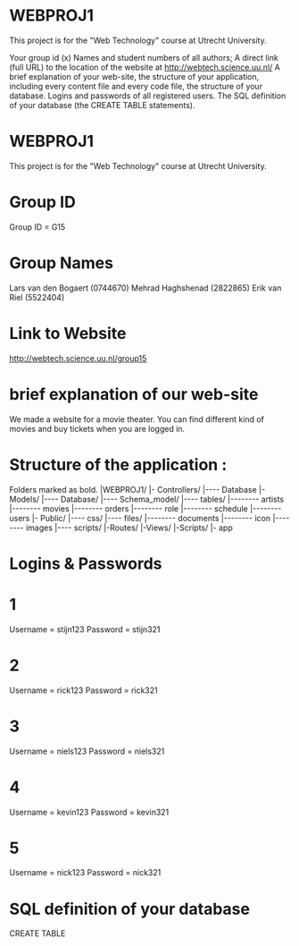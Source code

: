 # WEBPROJ1
This project is for the "Web Technology" course at Utrecht University.

Your group id (x)
Names and student numbers of all authors;
A direct link (full URL) to the location of the website at http://webtech.science.uu.nl/
A brief explanation of your web-site, the structure of your application, including every content file and every code file, the structure of your database.
Logins and passwords of all registered users.
The SQL definition of your database (the CREATE TABLE statements).

# WEBPROJ1
This project is for the "Web Technology" course at Utrecht University.
# Group ID
Group ID = G15
# Group Names
Lars van den Bogaert (0744670)
Mehrad Haghshenad (2822865)
Erik van Riel (5522404)
# Link to Website 
http://webtech.science.uu.nl/group15

# brief explanation of our web-site

We made a website for a movie theater. You can find different kind of movies and buy tickets when you are logged in. 

# Structure of the application : 

Folders marked as bold.
|WEBPROJ1/ 
|- Controllers/
|---- Database
|- Models/
|---- Database/
|---- Schema_model/
|---- tables/
|-------- artists
|-------- movies
|-------- orders
|-------- role
|-------- schedule
|-------- users
|- Public/
|---- css/
|---- files/
|-------- documents
|-------- icon
|-------- images
|---- scripts/
|-Routes/
|-Views/
|-Scripts/
|- app


# Logins & Passwords
# 1
Username = stijn123
Password = stijn321
# 2
Username = rick123
Password = rick321
# 3
Username = niels123
Password = niels321
# 4
Username = kevin123
Password = kevin321
# 5 
Username = nick123
Password = nick321

# SQL definition of your database

CREATE TABLE